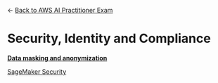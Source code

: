 ← [Back to AWS AI Practitioner Exam](../AWS%20AI%20Practitioner%20Exam.md)

# Security, Identity and Compliance

[**Data masking and anonymization**](Security,%20Identity%20and%20Compliance/Data%20masking%20and%20anonymization.md)

[SageMaker Security](Security,%20Identity%20and%20Compliance/SageMaker%20Security.md)